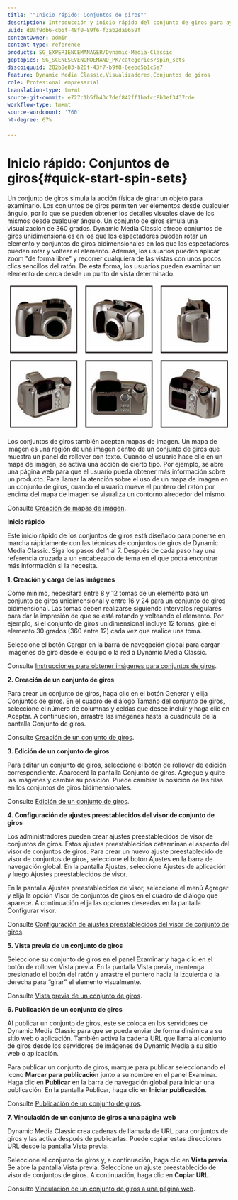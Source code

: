 ```yaml
---
title: '"Inicio rápido: Conjuntos de giros"'
description: Introducción y inicio rápido del conjunto de giros para ayudarle a ponerse en marcha rápidamente.
uuid: d0af9db6-cb6f-48f0-89f6-f3ab2da0659f
contentOwner: admin
content-type: reference
products: SG_EXPERIENCEMANAGER/Dynamic-Media-Classic
geptopics: SG_SCENESEVENONDEMAND_PK/categories/spin_sets
discoiquuid: 282b8e83-b20f-43f7-b9f8-6eebd5b1c5a7
feature: Dynamic Media Classic,Visualizadores,Conjuntos de giros
role: Profesional empresarial
translation-type: tm+mt
source-git-commit: e727c1b5fb43c7def842ff1bafcc8b3ef3437cde
workflow-type: tm+mt
source-wordcount: '760'
ht-degree: 67%

---
```



# Inicio rápido: Conjuntos de giros{#quick-start-spin-sets}

Un conjunto de giros simula la acción física de girar un objeto para examinarlo. Los conjuntos de giros permiten ver elementos desde cualquier ángulo, por lo que se pueden obtener los detalles visuales clave de los mismos desde cualquier ángulo. Un conjunto de giros simula una visualización de 360 grados. Dynamic Media Classic ofrece conjuntos de giros unidimensionales en los que los espectadores pueden rotar un elemento y conjuntos de giros bidimensionales en los que los espectadores pueden rotar y voltear el elemento. Además, los usuarios pueden aplicar zoom &quot;de forma libre&quot; y recorrer cualquiera de las vistas con unos pocos clics sencillos del ratón. De esta forma, los usuarios pueden examinar un elemento de cerca desde un punto de vista determinado.

![Imágenes para un conjunto de giros.](/help/assets/spin_set.png)

Los conjuntos de giros también aceptan mapas de imagen. Un mapa de imagen es una región de una imagen dentro de un conjunto de giros que muestra un panel de rollover con texto. Cuando el usuario hace clic en un mapa de imagen, se activa una acción de cierto tipo. Por ejemplo, se abre una página web para que el usuario pueda obtener más información sobre un producto. Para llamar la atención sobre el uso de un mapa de imagen en un conjunto de giros, cuando el usuario mueve el puntero del ratón por encima del mapa de imagen se visualiza un contorno alrededor del mismo.

Consulte [Creación de mapas de imagen](creating-image-maps.md).

**Inicio rápido**

Este inicio rápido de los conjuntos de giros está diseñado para ponerse en marcha rápidamente con las técnicas de conjuntos de giros de Dynamic Media Classic. Siga los pasos del 1 al 7. Después de cada paso hay una referencia cruzada a un encabezado de tema en el que podrá encontrar más información si la necesita.

**1. Creación y carga de las imágenes**

Como mínimo, necesitará entre 8 y 12 tomas de un elemento para un conjunto de giros unidimensional y entre 16 y 24 para un conjunto de giros bidimensional. Las tomas deben realizarse siguiendo intervalos regulares para dar la impresión de que se está rotando y volteando el elemento. Por ejemplo, si el conjunto de giros unidimensional incluye 12 tomas, gire el elemento 30 grados (360 entre 12) cada vez que realice una toma.

Seleccione el botón Cargar en la barra de navegación global para cargar imágenes de giro desde el equipo o la red a Dynamic Media Classic.

Consulte [Instrucciones para obtener imágenes para conjuntos de giros](creating-spin-set.md#guidelines-for-shooting-spin-set-images).

**2. Creación de un conjunto de giros**

Para crear un conjunto de giros, haga clic en el botón Generar y elija Conjuntos de giros. En el cuadro de diálogo Tamaño del conjunto de giros, seleccione el número de columnas y celdas que desee incluir y haga clic en Aceptar. A continuación, arrastre las imágenes hasta la cuadrícula de la pantalla Conjunto de giros.

Consulte [Creación de un conjunto de giros](creating-spin-set.md#creating-a-spin-set).

<!-- 

Comment Type: remark
Last Modified By: unknown unknown 
Last Modified Date: 

<p>See <a href="#UnresolvedLink-sc7_spinsets_sp.xml#WS98ca2e6790647c06-245331fc135ab744793-8000">Including Image Maps in Spin Sets</a> to add clickable, hotspot regions, known as Image Maps, to images in a Spin Set. </p>

 -->

<!-- 

Comment Type: remark
Last Modified By: unknown unknown 
Last Modified Date: 

<p>See also <a href="#UnresolvedLink-sc7_spinsets_sp.xml#WS98ca2e6790647c06229f600f135ab7cc461-8000">Managing InfoPanel content</a>.</p>

 -->

**3. Edición de un conjunto de giros**

Para editar un conjunto de giros, seleccione el botón de rollover de edición correspondiente. Aparecerá la pantalla Conjunto de giros. Agregue y quite las imágenes y cambie su posición. Puede cambiar la posición de las filas en los conjuntos de giros bidimensionales.

Consulte [Edición de un conjunto de giros](creating-spin-set.md#editing-a-spin-set).

**4. Configuración de ajustes preestablecidos del visor de conjunto de giros**

Los administradores pueden crear ajustes preestablecidos de visor de conjuntos de giros. Estos ajustes preestablecidos determinan el aspecto del visor de conjuntos de giros. Para crear un nuevo ajuste preestablecido de visor de conjuntos de giros, seleccione el botón Ajustes en la barra de navegación global. En la pantalla Ajustes, seleccione Ajustes de aplicación y luego Ajustes preestablecidos de visor.

En la pantalla Ajustes preestablecidos de visor, seleccione el menú Agregar y elija la opción Visor de conjuntos de giros en el cuadro de diálogo que aparece. A continuación elija las opciones deseadas en la pantalla Configurar visor. 

Consulte [Configuración de ajustes preestablecidos del visor de conjunto de giros](setting-spin-set-viewer-presets.md#setting-up-spin-set-viewer-presets).

**5. Vista previa de un conjunto de giros**

Seleccione su conjunto de giros en el panel Examinar y haga clic en el botón de rollover Vista previa. En la pantalla Vista previa, mantenga presionado el botón del ratón y arrastre el puntero hacia la izquierda o la derecha para “girar” el elemento visualmente.

Consulte [Vista previa de un conjunto de giros](previewing-spin-set.md#previewing-a-spin-set).

**6. Publicación de un conjunto de giros**

Al publicar un conjunto de giros, este se coloca en los servidores de Dynamic Media Classic para que se pueda enviar de forma dinámica a su sitio web o aplicación. También activa la cadena URL que llama al conjunto de giros desde los servidores de imágenes de Dynamic Media a su sitio web o aplicación.

Para publicar un conjunto de giros, marque para publicar seleccionando el icono **Marcar para publicación** junto a su nombre en el panel Examinar. Haga clic en **Publicar** en la barra de navegación global para iniciar una publicación. En la pantalla Publicar, haga clic en **Iniciar publicación**.

Consulte [Publicación de un conjunto de giros](publishing-spin-set.md#publishing-a-spin-set).

**7. Vinculación de un conjunto de giros a una página web**

Dynamic Media Classic crea cadenas de llamada de URL para conjuntos de giros y las activa después de publicarlas. Puede copiar estas direcciones URL desde la pantalla Vista previa.

Seleccione el conjunto de giros y, a continuación, haga clic en **Vista previa**. Se abre la pantalla Vista previa. Seleccione un ajuste preestablecido de visor de conjuntos de giros. A continuación, haga clic en **Copiar URL**.

Consulte [Vinculación de un conjunto de giros a una página web](linking-spin-set-web-page.md#linking-a-spin-set-to-a-web-page).
